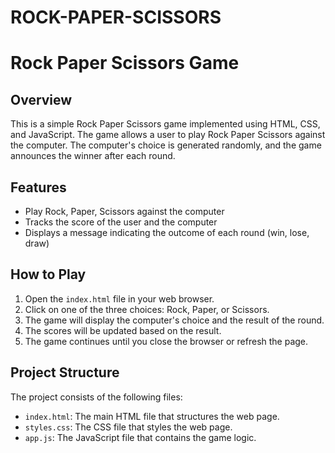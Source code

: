 # ROCK-PAPER-SCISSORS
# Rock Paper Scissors Game

## Overview
This is a simple Rock Paper Scissors game implemented using HTML, CSS, and JavaScript. The game allows a user to play Rock Paper Scissors against the computer. The computer's choice is generated randomly, and the game announces the winner after each round.

## Features
- Play Rock, Paper, Scissors against the computer
- Tracks the score of the user and the computer
- Displays a message indicating the outcome of each round (win, lose, draw)

## How to Play
1. Open the `index.html` file in your web browser.
2. Click on one of the three choices: Rock, Paper, or Scissors.
3. The game will display the computer's choice and the result of the round.
4. The scores will be updated based on the result.
5. The game continues until you close the browser or refresh the page.

## Project Structure
The project consists of the following files:
- `index.html`: The main HTML file that structures the web page.
- `styles.css`: The CSS file that styles the web page.
- `app.js`: The JavaScript file that contains the game logic.

